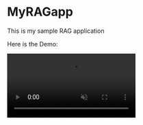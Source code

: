 # MyRAGapp
This is my sample RAG application

Here is the Demo:

<video src="./MyRAGAppDemo.mp4" autoplay muted playsinline controls></video>

